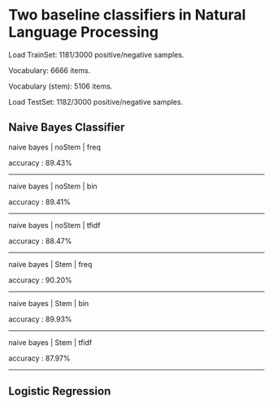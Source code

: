 # Two baseline classifiers in Natural Language Processing

Load TrainSet: 1181/3000 positive/negative samples.

Vocabulary: 6666 items.

Vocabulary (stem): 5106 items.

Load TestSet: 1182/3000 positive/negative samples.

## Naive Bayes Classifier

naive bayes | noStem | freq

accuracy : 89.43%

-------------------------------------------

naive bayes | noStem | bin

accuracy : 89.41%

-------------------------------------------

naive bayes | noStem | tfidf

accuracy : 88.47%

-------------------------------------------

naive bayes | Stem | freq

accuracy : 90.20%

-------------------------------------------

naive bayes | Stem | bin

accuracy : 89.93%

-------------------------------------------

naive bayes | Stem | tfidf

accuracy : 87.97%

-------------------------------------------

## Logistic Regression
